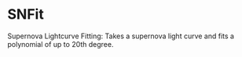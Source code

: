 # SNFit
Supernova Lightcurve Fitting: Takes a supernova light curve and fits a polynomial of up to 20th degree.

